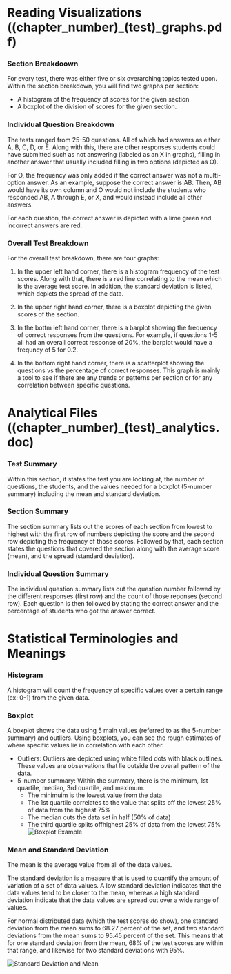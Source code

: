 # Reading Visualizations ((chapter\_number)\_(test)\_graphs.pdf)
### Section Breakdoown
For every test, there was either five or six overarching topics tested upon. Within the section breakdown, you will find two graphs per section:
* A histogram of the frequency of scores for the given section
* A boxplot of the division of scores for the given section.

### Individual Question Breakdown
The tests ranged from 25-50 questions. All of which had answers as either A, B, C, D, or E. Along with this, there are other responses students could have submitted such as not answering (labeled as an X in graphs), filling in another answer that usually included filling in two options (depicted as O). 

For O, the frequency was only added if the correct answer was not a multi-option answer. As an example, suppose the correct answer is AB. Then, AB would have its own column and O would not include the students who responded AB, A through E, or X, and would instead include all other answers.

For each question, the correct answer is depicted with a lime green and incorrect answers are red.

### Overall Test Breakdown
For the overall test breakdown, there are four graphs:

1) In the upper left hand corner, there is a histogram frequency of the test scores. Along with that, there is a red line correlating to the mean which is the average test score. In addition, the standard deviation is listed, which depicts the spread of the data.

2) In the upper right hand corner, there is a boxplot depicting the given scores of the section.

3) In the bottm left hand corner, there is a barplot showing the frequency of correct responses from the questions. For example, if questions 1-5 all had an overall correct response of 20%, the barplot would have a frequncy of 5 for 0.2.

4) In the bottom right hand corner, there is a scatterplot showing the questions vs the percentage of correct responses. This graph is mainly a tool to see if there are any trends or patterns per section or for any correlation between specific questions.

# Analytical Files ((chapter\_number)\_(test)\_analytics.doc)
### Test Summary
Within this section, it states the test you are looking at, the number of questions, the students, and the values needed for a boxplot (5-number summary) including the mean and standard deviation.

### Section Summary
The section summary lists out the scores of each section from lowest to highest with the first row of numbers depicting the score and the second row depicting the frequency of those scores. Followed by that, each section states the questions that covered the section along with the average score (mean), and the spread (standard deviation).

### Individual Question Summary
The individual question summary lists out the question number followed by the different responses (first row) and the count of those reponses (second row). Each question is then followed by stating the correct answer and the percentage of students who got the answer correct.

# Statistical Terminologies and Meanings
### Histogram
A histogram will count the frequency of specific values over a certain range (ex: 0-1) from the given data. 

### Boxplot
A boxplot shows the data using 5 main values (referred to as the 5-number summary) and outliers. Using boxplots, you can see the rough estimates of where specific values lie in correlation with each other.
* Outliers: Outliers are depicted using white filled dots with black outlines. These values are observations that lie outside the overall pattern of the data.
* 5-number summary: Within the summary, there is the minimum, 1st quartile, median, 3rd quartile, and maximum.
  * The minimuim is the lowest value from the data
  * The 1st quartile correlates to the value that splits off the lowest 25% of data from the highest 75%
  * The median cuts the data set in half (50% of data)
  * The third quartile splits offhighest 25% of data from the lowest 75%
![Boxplot Example](http://www.comfsm.fm/~dleeling/statistics/boxplot-explained.png)

### Mean and Standard Deviation
The mean is the average value from all of the data values.

The standard deviation is a measure that is used to quantify the amount of variation of a set of data values. A low standard deviation indicates that the data values tend to be closer to the mean, whereas a high standard deviation indicate that the data values are spread out over a wide range of values.

For normal distributed data (which the test scores do show), one standard deviation from the mean sums to 68.27 percent of the set, and two standard deviations from the mean sums to 95.45 percent of the set. This means that for one standard deviation from the mean, 68% of the test scores are within that range, and likewise for two standard deviations with 95%.

![Standard Deviation and Mean](https://upload.wikimedia.org/wikipedia/commons/thumb/8/8c/Standard_deviation_diagram.svg/330px-Standard_deviation_diagram.svg.png)
